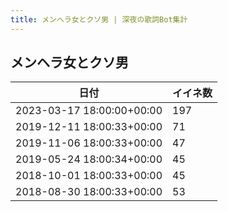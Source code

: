 ```yaml
---
title: メンヘラ女とクソ男 | 深夜の歌詞Bot集計
---
```

## メンヘラ女とクソ男

|日付|イイネ数|
|-|-|
|2023-03-17 18:00:00+00:00|197|
|2019-12-11 18:00:33+00:00|71|
|2019-11-06 18:00:33+00:00|47|
|2019-05-24 18:00:34+00:00|45|
|2018-10-01 18:00:33+00:00|45|
|2018-08-30 18:00:33+00:00|53|
